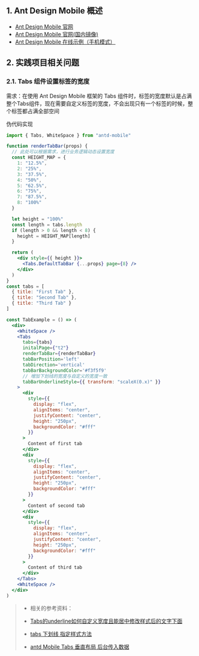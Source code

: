 ## 1. Ant Design Mobile 概述

- [Ant Design Mobile 官网](https://mobile.ant.design/zh)
- [Ant Design Mobile 官网(国内镜像)](https://ant-design-mobile.antgroup.com/zh)
- [Ant Design Mobile 在线示例（手机模式）](https://mobile.ant.design/gallery)

## 2. 实践项目相关问题

### 2.1. Tabs 组件设置标签的宽度

需求：在使用 Ant Design Mobile 框架的 Tabs 组件时，标签的宽度默认是占满整个Tabs组件，现在需要自定义标签的宽度，不会出现只有一个标签的时候，整个标签都占满全部空间

伪代码实现

```jsx
import { Tabs, WhiteSpace } from "antd-mobile"

function renderTabBar(props) {
  // 此处可以根据需求，进行业务逻辑动态设置宽度
  const HEIGHT_MAP = {
    1: "12.5%",
    2: "25%",
    3: "37.5%",
    4: "50%",
    5: "62.5%",
    6: "75%",
    7: "87.5%",
    8: "100%"
  }

  let height = "100%"
  const length = tabs.length
  if (length > 0 && length < 8) {
    height = HEIGHT_MAP[length]
  }

  return (
    <div style={{ height }}>
      <Tabs.DefaultTabBar {...props} page={8} />
    </div>
  )
}
const tabs = [
  { title: "First Tab" },
  { title: "Second Tab" },
  { title: "Third Tab" }
]

const TabExample = () => (
  <div>
    <WhiteSpace />
    <Tabs
      tabs={tabs}
      initalPage={"t2"}
      renderTabBar={renderTabBar}
      tabBarPosition='left'
      tabDirection='vertical'
      tabBarBackgroundColor='#f3f5f9'
      // 增加下划线的宽度与自定义的宽度一致
      tabBarUnderlineStyle={{ transform: "scaleX(0.x)" }}
    >
      <div
        style={{
          display: "flex",
          alignItems: "center",
          justifyContent: "center",
          height: "250px",
          backgroundColor: "#fff"
        }}
      >
        Content of first tab
      </div>
      <div
        style={{
          display: "flex",
          alignItems: "center",
          justifyContent: "center",
          height: "250px",
          backgroundColor: "#fff"
        }}
      >
        Content of second tab
      </div>
      <div
        style={{
          display: "flex",
          alignItems: "center",
          justifyContent: "center",
          height: "250px",
          backgroundColor: "#fff"
        }}
      >
        Content of third tab
      </div>
    </Tabs>
    <WhiteSpace />
  </div>
)
```

> - 相关的参考资料：
>
> - [Tabs的underline如何自定义宽度且能居中修改样式后的文字下面](https://github.com/ant-design/ant-design-mobile/issues/3322)
> - [tabs 下划线 指定样式方法](https://github.com/ant-design/ant-design-mobile/issues/3325)
> - [antd Mobile Tabs 垂直布局 后台传入数据](https://blog.csdn.net/qq_37786243/article/details/89280048)

